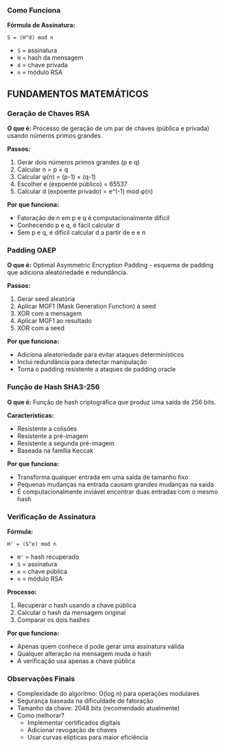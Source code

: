 ### Como Funciona

**Fórmula de Assinatura:**

```
S = (H^d) mod n
```

- `S` = assinatura
- `H` = hash da mensagem
- `d` = chave privada
- `n` = módulo RSA

## FUNDAMENTOS MATEMÁTICOS

### Geração de Chaves RSA

**O que é:**
Processo de geração de um par de chaves (pública e privada) usando números primos grandes.

**Passos:**

1. Gerar dois números primos grandes (p e q)
2. Calcular n = p × q
3. Calcular φ(n) = (p-1) × (q-1)
4. Escolher e (expoente público) = 65537
5. Calcular d (expoente privado) = e^(-1) mod φ(n)

**Por que funciona:**
- Fatoração de n em p e q é computacionalmente difícil
- Conhecendo p e q, é fácil calcular d
- Sem p e q, é difícil calcular d a partir de e e n

### Padding OAEP

**O que é:**
Optimal Asymmetric Encryption Padding - esquema de padding que adiciona aleatoriedade e redundância.

**Passos:**

1. Gerar seed aleatória
2. Aplicar MGF1 (Mask Generation Function) à seed
3. XOR com a mensagem
4. Aplicar MGF1 ao resultado
5. XOR com a seed

**Por que funciona:**
- Adiciona aleatoriedade para evitar ataques determinísticos
- Inclui redundância para detectar manipulação
- Torna o padding resistente a ataques de padding oracle

### Função de Hash SHA3-256

**O que é:**
Função de hash criptográfica que produz uma saída de 256 bits.

**Características:**
- Resistente a colisões
- Resistente a pré-imagem
- Resistente a segunda pré-imagem
- Baseada na família Keccak

**Por que funciona:**
- Transforma qualquer entrada em uma saída de tamanho fixo
- Pequenas mudanças na entrada causam grandes mudanças na saída
- É computacionalmente inviável encontrar duas entradas com o mesmo hash

### Verificação de Assinatura

**Fórmula:**

```
H' = (S^e) mod n
```

- `H'` = hash recuperado
- `S` = assinatura
- `e` = chave pública
- `n` = módulo RSA

**Processo:**
1. Recuperar o hash usando a chave pública
2. Calcular o hash da mensagem original
3. Comparar os dois hashes

**Por que funciona:**
- Apenas quem conhece d pode gerar uma assinatura válida
- Qualquer alteração na mensagem muda o hash
- A verificação usa apenas a chave pública

### Observações Finais

- Complexidade do algoritmo: O(log n) para operações modulares
- Segurança baseada na dificuldade de fatoração
- Tamanho da chave: 2048 bits (recomendado atualmente)
- Como melhorar?
  - Implementar certificados digitais
  - Adicionar revogação de chaves
  - Usar curvas elípticas para maior eficiência 
